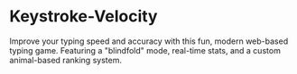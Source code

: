 # Keystroke-Velocity
Improve your typing speed and accuracy with this fun, modern web-based typing game. Featuring a "blindfold" mode, real-time stats, and a custom animal-based ranking system.
